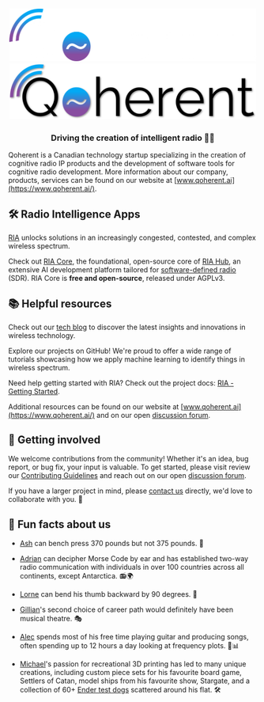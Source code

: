 <h2 align="center">
  <br>
  <img src="https://github.com/qoherent/.github/blob/main/profile/qoherent-white.png#gh-dark-mode-only" alt="Qoherent" width="500">
  <img src="https://github.com/qoherent/.github/blob/main/profile/qoherent-dark.png#gh-light-mode-only" alt="Qoherent" width="500">
</h2>

<h3 align="center">Driving the creation of intelligent radio 📡🚀</h3>

Qoherent is a Canadian technology startup specializing in the creation of cognitive radio IP products and the 
development of software tools for cognitive radio development. More information about our company, 
products, services can be found on our website at [www.qoherent.ai](https://www.qoherent.ai/).


## 🛠️ Radio Intelligence Apps

[RIA](https://www.qoherent.ai/radiointelligenceapps-project/) unlocks solutions in an increasingly congested, contested, and complex wireless spectrum. 

Check out [RIA Core](https://github.com/qoherent/ria), the foundational, open-source core of [RIA Hub](https://riahub.ai/), an extensive AI development 
platform tailored for [software-defined radio](https://en.wikipedia.org/wiki/Software-defined_radio) (SDR). RIA Core is **free and open-source**, released under AGPLv3.


## 📚 Helpful resources

Check out our [tech blog](https://www.qoherent.ai/categories/tech-blog/) to discover the latest insights and innovations in wireless technology.

Explore our projects on GitHub! We're proud to offer a wide range of tutorials showcasing how we apply machine 
learning to identify things in wireless spectrum.

Need help getting started with RIA? Check out the project docs: [RIA - Getting Started](https://radiointelligence.io/intro/getting_started.html).

Additional resources can be found on our website at [www.qoherent.ai](https://www.qoherent.ai/) and on our open [discussion forum](https://github.com/qoherent/ria/discussions).


## 🤝 Getting involved

We welcome contributions from the community! Whether it's an idea, bug report, or bug fix, your input is valuable. 
To get started, please visit review our [Contributing Guidelines](https://github.com/qoherent/ria/blob/main/.github/CONTRIBUTING.md) and reach out on our open 
[discussion forum](https://github.com/qoherent/ria/discussions/categories/general).

If you have a larger project in mind, please [contact us](https://www.qoherent.ai/contact/) directly, we'd love to collaborate with you. 🚀


## 🍿 Fun facts about us

- [Ash](https://github.com/abeigi) can bench press 370 pounds but not 375 pounds. 🦾

- [Adrian](https://github.com/adrian-qoherent) can decipher Morse Code by ear and has established two-way radio communication with individuals in over 
100 countries across all continents, except Antarctica. 📻🌍

- [Lorne](https://github.com/lswersk) can bend his thumb backward by 90 degrees. 📐

- [Gillian](https://github.com/fordg1)'s second choice of career path would definitely have been musical theatre. 🎭

- [Alec](https://github.com/Alec1234567) spends most of his free time playing guitar and producing songs, often spending up to 12 hours a day looking 
at frequency plots. 🎸📊

- [Michael](https://github.com/mrl280)'s passion for recreational 3D printing has led to many unique creations, including custom piece sets for 
his favourite board game, Settlers of Catan, model ships from his favourite show, Stargate, and a collection of 60+ 
[Ender test dogs](https://www.youtube.com/watch?v=SvMynpk_WqQ) scattered around his flat. 🛠️
